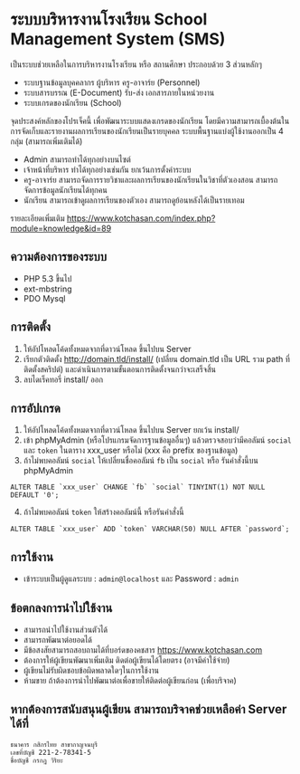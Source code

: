# ระบบบริหารงานโรงเรียน School Management System (SMS)

เป็นระบบช่วยเหลือในการบริหารงานโรงเรียน หรือ สถานศึกษา ประกอบด้วย 3 ส่วนหลักๆ

- ระบบฐานข้อมูลบุคคลากร ผู้บริหาร ครู-อาจาร์ย (Personnel)
- ระบบสารบรรณ (E-Document) รับ-ส่ง เอกสารภายในหน่วยงาน
- ระบบเกรดของนักเรียน (School)

จุดประสงค์หลักของโปรเจ็คนี้ เพื่อพัฒนาระบบแสดงเกรดของนักเรียน โดยมีความสามารถเบื้องต้นในการจัดเก็บและรายงานผลการเรียนของนักเรียนเป็นรายบุคคล ระบบพื้นฐานแบ่งผู้ใช้งานออกเป็น 4 กลุ่ม (สามารถเพิ่มเติมได้)

- Admin สามารถทำได้ทุกอย่างบนไซต์
- เจ้าหน้าที่บริหาร ทำได้ทุกอย่างเช่นกัน ยกเว้นการตั้งค่าระบบ
- ครู-อาจาร์ย สามารถจัดการรายวิชาและผลการเรียนของนักเรียนในวิชาที่ตัวเองสอน สามารถจัดการข้อมูลนักเรียนได้ทุกคน
- นักเรียน สามารถเข้าดูผลการเรียนของตัวเอง สามารถดูย้อนหลังได้เป็นรายเทอม

รายละเอียดเพิ่มเติม https://www.kotchasan.com/index.php?module=knowledge&id=89

## ความต้องการของระบบ

- PHP 5.3 ขึ้นไป
- ext-mbstring
- PDO Mysql

## การติดตั้ง

1.  ให้อัปโหลดโค้ดทั้งหมดจากที่ดาวน์โหลด ขึ้นไปบน Server
2.  เรียกตัวติดตั้ง http://domain.tld/install/ (เปลี่ยน domain.tld เป็น URL รวม path ที่ติดตั้งสคริปต์) และดำเนินการตามขั้นตอนการติดตั้งจนกว่าจะเสร็จสิ้น
3.  ลบไดเร็คทอรี่ install/ ออก

## การอัปเกรด

1.  ให้อัปโหลดโค้ดทั้งหมดจากที่ดาวน์โหลด ขึ้นไปบน Server ยกเว้น install/
2.  เข้า phpMyAdmin (หรือโปรแกรมจัดการฐานข้อมูลอื่นๆ) แล้วตรวจสอบว่ามีคอลัมน์ `social` และ `token` ในตาราง xxx_user หรือไม่ (xxx คือ prefix ของฐานข้อมูล)
3.  ถ้าไม่พบคอลัมน์ `social` ให้เปลี่ยนชื่อคอลัมน์ `fb` เป็น `social` หรือ รันคำสั่งนี้บน phpMyAdmin
```
ALTER TABLE `xxx_user` CHANGE `fb` `social` TINYINT(1) NOT NULL DEFAULT '0';
```
4.  ถ้าไม่พบคอลัมน์ `token` ให้สร้างคอลัมน์นี้ หรือรันคำสั่งนี้
```
ALTER TABLE `xxx_user` ADD `token` VARCHAR(50) NULL AFTER `password`;
```

## การใช้งาน

- เข้าระบบเป็นผู้ดูแลระบบ : `admin@localhost` และ Password : `admin`

## ข้อตกลงการนำไปใช้งาน

- สามารถนำไปใช้งานส่วนตัวได้
- สามารถพัฒนาต่อยอดได้
- มีข้อสงสัยสามารถสอบถามได้ที่บอร์ดของคชสาร https://www.kotchasan.com
- ต้องการให้ผู้เขียนพัฒนาเพิ่มเติม ติดต่อผู้เขียนได้โดยตรง (อาจมีค่าใช้จ่าย)
- ผู้เขียนไม่รับผิดชอบข้อผิดพลาดใดๆในการใช้งาน
- ห้ามขาย ถ้าต้องการนำไปพัฒนาต่อเพื่อขายให้ติดต่อผู้เขียนก่อน (เพื่อบริจาค)

## หากต้องการสนับสนุนผู้เขียน สามารถบริจาคช่วยเหลือค่า Server ได้ที่

```
ธนาคาร กสิกรไทย สาขากาญจนบุรี
เลขที่บัญชี 221-2-78341-5
ชื่อบัญชี กรกฎ วิริยะ
```
